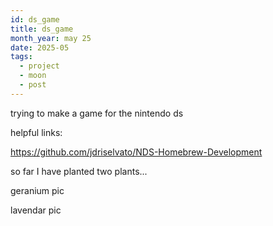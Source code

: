 ```yaml
---
id: ds_game
title: ds_game
month_year: may 25
date: 2025-05
tags:
  - project
  - moon
  - post
---
```

trying to make a game for the nintendo ds

helpful links:

https://github.com/jdriselvato/NDS-Homebrew-Development

so far I have planted two plants...

geranium pic

lavendar pic


